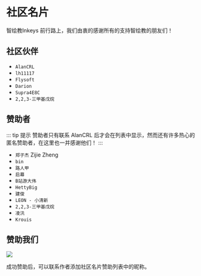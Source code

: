 # 社区名片

智绘教Inkeys 前行路上，我们由衷的感谢所有的支持智绘教的朋友们！

## 社区伙伴
- `AlanCRL` <Badge type="danger" text="创始开发者" />
- `lh11117` <Badge type="warning" text="贡献者" />
- `Flysoft` <Badge type="warning" text="贡献者" /> <Badge type="tip" text="最佳群友" />
- `Darion` <Badge type="tip" text="最佳群友" />
- `Supra4E8C` <Badge type="tip" text="最佳群友" />
- `2,2,3-三甲基戊烷` <Badge type="tip" text="最佳群友" />

## 赞助者

::: tip 提示
赞助者只有联系 AlanCRL 后才会在列表中显示，然而还有许多热心的匿名赞助者，在这里也一并感谢他们！
:::

- `郑子杰` Zijie Zheng <Badge type="tip" text="￥151.2" />
- `bin` <Badge type="tip" text="￥100" />
- `路人甲` <Badge type="tip" text="￥100" />
- `启幕` <Badge type="tip" text="￥66" />
- `B站游大伟` <Badge type="tip" text="￥20" />
- `HettyBig` <Badge type="tip" text="￥20" />
- `建俊` <Badge type="tip" text="￥19.99" />
- `LEON - 小清新` <Badge type="tip" text="￥19.99" />
- `2,2,3-三甲基戊烷` <Badge type="tip" text="￥10" />
- `凌汛` <Badge type="tip" text="￥9.99" />
- `Krouis` <Badge type="tip" text="￥9.99" />

## 赞助我们

![](/SettingSponsor.png)

成功赞助后，可以联系作者添加社区名片赞助列表中的昵称。